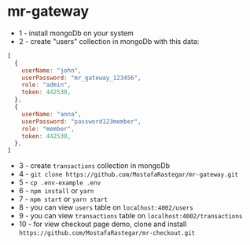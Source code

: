 # mr-gateway
* 1  - install mongoDb on your system
* 2  - create "users" collection in mongoDb with this data:
``` js
[
  {
    userName: "john",
    userPassword: "mr_gateway_123456",
    role: "admin",
    token: 442530,
  },
  {
    userName: "anna",
    userPassword: "password123member",
    role: "member",
    token: 442530,
  },
]
```
* 3  - create `transactions` collection in mongoDb
* 4  - `git clone https://github.com/MostafaRastegar/mr-gateway.git`
* 5  - `cp .env-example .env`
* 6  - `npm install` or `yarn`
* 7  - `npm start` or `yarn start`
* 8  - you can view `users` table on `localhost:4002/users`
* 9  - you can view `transactions` table on `localhost:4002/transactions`
* 10 - for view checkout page demo, clone and install `https://github.com/MostafaRastegar/mr-checkout.git`
